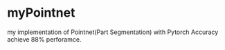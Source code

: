 # myPointnet
my implementation of Pointnet(Part Segmentation) with Pytorch
Accuracy achieve 88% perforamce.
